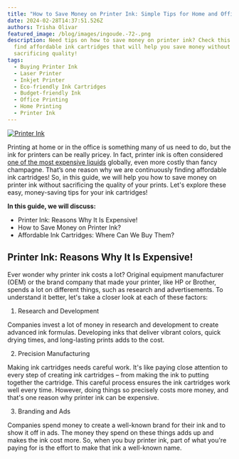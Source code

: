 ```yaml
---
title: "How to Save Money on Printer Ink: Simple Tips for Home and Office Printing"
date: 2024-02-28T14:37:51.526Z
authors: Trisha Olivar
featured_image: /blog/images/ingoude.-72-.png
description: Need tips on how to save money on printer ink? Check this guide to
  find affordable ink cartridges that will help you save money without
  sacrificing quality!
tags:
  - Buying Printer Ink
  - Laser Printer
  - Inkjet Printer
  - Eco-friendly Ink Cartridges
  - Budget-friendly Ink
  - Office Printing
  - Home Printing
  - Printer Ink
---
```

[![Printer Ink](/blog/images/ingoude.-72-.png "How to Save Money on Printer Ink")](/blog/images/ingoude.-72-.png)

Printing at home or in the office is something many of us need to do, but the ink for printers can be really pricey. In fact, printer ink is often considered [one of the most expensive liquids](https://www.compandsave.com/printer-ink-scam-guide) globally, even more costly than fancy champagne. That’s one reason why we are continuously finding affordable ink cartridges! So, in this guide, we will help you how to save money on printer ink without sacrificing the quality of your prints. Let's explore these easy, money-saving tips for your ink cartridges! 

**In this guide, we will discuss:**

* Printer Ink: Reasons Why It Is Expensive!
* How to Save Money on Printer Ink?
* Affordable Ink Cartridges: Where Can We Buy Them?

## Printer Ink: Reasons Why It Is Expensive!

Ever wonder why printer ink costs a lot? Original equipment manufacturer (OEM) or the brand company that made your printer, like HP or Brother, spends a lot on different things, such as research and advertisements. To understand it better, let's take a closer look at each of these factors:

1. Research and Development

Companies invest a lot of money in research and development to create advanced ink formulas. Developing inks that deliver vibrant colors, quick drying times, and long-lasting prints adds to the cost.

2. Precision Manufacturing

Making ink cartridges needs careful work. It's like paying close attention to every step of creating ink cartridges – from making the ink to putting together the cartridge. This careful process ensures the ink cartridges work well every time. However, doing things so precisely costs more money, and that's one reason why printer ink can be expensive.

3. Branding and Ads

Companies spend money to create a well-known brand for their ink and to show it off in ads. The money they spend on these things adds up and makes the ink cost more. So, when you buy printer ink, part of what you're paying for is the effort to make that ink a well-known name.
